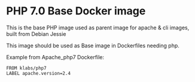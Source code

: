 # PHP 7.0 Base Docker image

This is the base PHP image used as parent image for apache & cli images, built from Debian Jessie

This image should be used as Base image in Dockerfiles needing php.

Example from Apache_php7 Dockerfile: 


    FROM klabs/php7
    LABEL apache.version=2.4